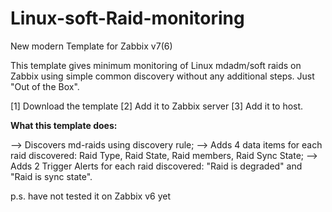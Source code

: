 # Linux-soft-Raid-monitoring
New modern Template for Zabbix v7(6)


This template gives minimum monitoring of Linux mdadm/soft raids on Zabbix using simple common discovery without any additional steps. 
Just "Out of the Box".

[1] Download the template
[2] Add it to Zabbix server
[3] Add it to host.


**What this template does:**

--> Discovers md-raids using discovery rule;
--> Adds 4 data items for each raid discovered: Raid Type, Raid State, Raid members, Raid Sync State;
--> Adds 2 Trigger Alerts for each raid discovered: "Raid is degraded" and "Raid is sync state".


p.s.
have not tested it on Zabbix v6 yet
